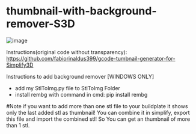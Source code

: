 # thumbnail-with-background-remover-S3D

![image](https://user-images.githubusercontent.com/111509593/232664261-c07eb54a-0cc1-4b99-9d24-576d786868c4.png)


Instructions(original code without transparency): https://github.com/fabiorinaldus399/gcode-tumbnail-generator-for-Simplify3D

Instructions to add background remover [WINDOWS ONLY]
- add my StlToImg.py file to StlToImg Folder 
- install rembg with command in cmd:
  pip install rembg 
  
#Note if you want to add more than one stl file to your buildplate it shows only the last added stl as thumbnail! You can combine it in simplify, export this file and import the combined stl! So You can get an thumbnail of more than 1 stl.
